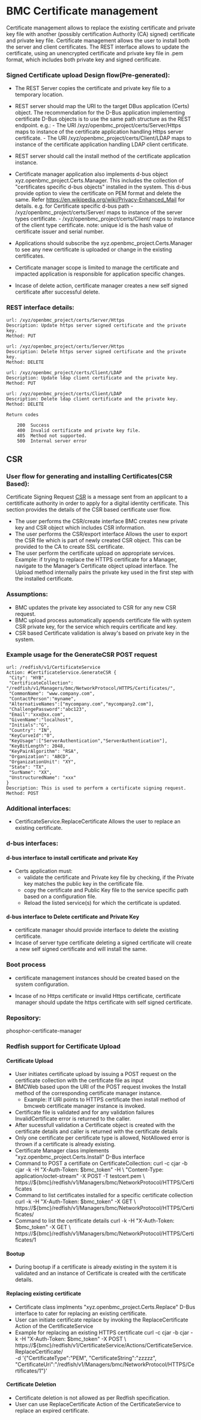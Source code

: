 # BMC Certificate management

Certificate management allows to replace the existing certificate and private
key file with another (possibly certification Authority (CA) signed)
certificate and private key file. Certificate management allows the user to
install both the server and client certificates. The REST interface allows to
update the certificate, using an unencrypted certificate and private key file
in .pem format, which includes both private key and signed certificate.

### Signed Certificate upload Design flow(Pre-generated):

- The REST Server copies the certificate and private key file to a temporary
  location.
- REST server should map the URI to the target DBus application (Certs) object.
  The recommendation for the D-Bus application implementing certificate D-Bus
  objects is to use the same path structure as the REST endpoint.
     e.g.:
         - The URI /xyz/openbmc_project/certs/Server/Https maps to instance
           of the certificate application handling Https server certificate.
         - The URI /xyz/openbmc_project/certs/Client/LDAP maps to instance
           of the certificate application handling LDAP client certificate.
- REST server should call the install method of the certificate application
  instance.
- Certificate manager application also implements d-bus object
  xyz.openbmc_project.Certs.Manager. This includes the collection of
  "certificates specific d-bus objects" installed in the system. This d-bus
  provide option to view the certificate on PEM format and delete the same.
  Refer https://en.wikipedia.org/wiki/Privacy-Enhanced_Mail for details.
     e.g. for Certificate specific d-bus path
        -  /xyz/openbmc_project/certs/Server/<unique-id> maps to
           instance of the server types certificate.
        -  /xyz/openbmc_project/certs/Client/<unique-id> maps to
           instance of the client type certificate.
     note: unique id is the hash value of certificate issuer and serial number.

- Applications should subscribe the xyz.openbmc_project.Certs.Manager
  to see any new certificate is uploaded or change in the existing
  certificates.
- Certificate manager scope is limited to manage the certificate and impacted
  application is responsible for application specific changes.
- Incase of delete action, certificate manager creates a new self signed
  certificate after successful delete.

### REST interface details:

   ```
   url: /xyz/openbmc_project/certs/Server/Https
   Description: Update https server signed certificate and the private key.
   Method: PUT

   url: /xyz/openbmc_project/certs/Server/Https
   Description: Delete https server signed certificate and the private key.
   Method: DELETE

   url: /xyz/openbmc_project/certs/Client/LDAP
   Description: Update ldap client certificate and the private key.
   Method: PUT

   url: /xyz/openbmc_project/certs/Client/LDAP
   Description: Delete ldap client certificate and the private key.
   Method: DELETE

   Return codes

       200  Success
       400  Invalid certificate and private key file.
       405  Method not supported.
       500  Internal server error

   ```

## CSR

### User flow for generating and installing Certificates(CSR Based):
   Certificate Signing Request [CSR](https://en.wikipedia.org/wiki/Certificate_signing_request)
is a message sent from an applicant to a certitificate authority in order to
apply for a digital identity certificate. This section provides the details of
the CSR based certificate user flow.
- The user performs the CSR/create interface
      BMC creates new private key and CSR object which includes CSR information.
- The user performs the CSR/export interface
      Allows the user to export the CSR file which is part of newly created
      CSR object. This can be provided to the CA to create SSL certificate.
- The user perform the certificate upload on appropriate services.
      Example: if trying to replace the HTTPS certificate for a Manager,
      navigate to the Manager’s Certificate object upload interface.
      The Upload method internally  pairs the private key used in the first
      step with the installed certificate.

### Assumptions:
- BMC updates the private key associated to CSR for any new CSR request.
- BMC upload process automatically appends certificate file with system CSR
  private key, for the service which requirs certificate and key.
- CSR based Certificate validation is alway's based on private key in the system.

### Example usage for the GenerateCSR POST request

   ```
   url: /redfish/v1/CertificateService
   Action: #CertificateService.GenerateCSR {
    "City": "HYB",
    "CertificateCollection": "/redfish/v1/Managers/bmc/NetworkProtocol/HTTPS/Certificates/",
    "CommonName": "www.company.com",
    "ContactPerson":"myname",
    "AlternativeNames":["mycompany.com","mycompany2.com"],
    "ChallengePassword":"abc123",
    "Email":"xxx@xx.com",
    "GivenName":"localhost",
    "Initials":"G",
    "Country": "IN",
    "KeyCurveId":"0",
    "KeyUsage":["ServerAuthentication","ServerAuthentication"],
    "KeyBitLength": 2048,
    "KeyPairAlgorithm": "RSA",
    "Organization": "ABCD",
    "OrganizationUnit": "XY",
    "State": "TX",
    "SurName": "XX",
    "UnstructuredName": "xxx"
   }
   Description: This is used to perform a certificate signing request.
   Method: POST

  ```

### Additional interfaces:
- CertificateService.ReplaceCertificate
      Allows the user to replace an existing certificate.

### d-bus interfaces:

#### d-bus interface to install certificate and private Key
- Certs application must:
  - validate the certificate and Private key file by checking, if the Private
    key matches the public key in the certificate file.
  - copy the certificate and Public Key file to the service specific path
    based on a configuration file.
  - Reload the listed service(s) for which the certificate is updated.

#### d-bus interface to Delete certificate and Private Key

- certificate manager should provide interface to delete the existing
  certificate.
- Incase of server type certificate deleting a signed certificate will
  create a new self signed certificate and will install the same.

### Boot process
-  certificate management instances should be created based on the system
   configuration.

-  Incase of no Https certificate or invalid Https certificate, certificate
   manager should update the https certificate with self signed certificate.

### Repository:
  phosphor-certificate-manager

### Redfish support for Certificate Upload
#### Certificate Upload
- User initiates certificate upload by issuing a POST request on the
  certificate collection with the certificate file as   input
- BMCWeb based upon the URI of the POST request invokes the Install method of
  the corresponding certificate manager instance.     
  - Example: If URI points to HTTPS certificate then install method of bmcweb
    certificate manager instance is invoked.
- Certificate file is validated and for any validation failures
  InvalidCertificate error is returned to the caller.
- After sucessfull validation a Certificate object is created with the
  certificate details and caller is returned with the certificate details
- Only one certificate per certificate type is allowed, NotAllowed error is
  thrown if a certificate is already existing.
- Certificate Manager class implements "xyz.openbmc_project.Certs.Install" 
  D-Bus interface
- Command to POST a certifiate on CertificateCollection: 
  curl -c cjar -b cjar -k -H "X-Auth-Token: $bmc_token" -H \
  "Content-Type: application/octet-stream" -X POST -T testcert.pem \
  https://${bmc}/redfish/v1/Managers/bmc/NetworkProtocol/HTTPS/Certificates
- Command to list certificates installed for a specific certificate collection
  curl -k -H "X-Auth-Token: $bmc_token" -X GET \
  https://${bmc}/redfish/v1/Managers/bmc/NetworkProtocol/HTTPS/Certificates/
- Command to list the certificate details
  curl -k -H "X-Auth-Token: $bmc_token" -X GET \
  https://${bmc}/redfish/v1/Managers/bmc/NetworkProtocol/HTTPS/Certificates/1

#### Bootup
- During bootup if a certificate is already existing in the system it is
  validated and an instance of Certificate is created with the certificate
  details.

#### Replacing existing certificate
- Certificate class implments "xyz.openbmc_project.Certs.Replace" D-Bus
  interface to cater for replacing an existing certificate.
- User can initiate certificate replace by invoking the ReplaceCertificate
  Action of the CertificateService
- Example for replacing an existing HTTPS certificate
  curl -c cjar -b cjar -k -H "X-Auth-Token: $bmc_token" -X POST \
  https://${bmc}/redfish/v1/CertificateService/Actions/CertificateService.ReplaceCertificate/ \
  -d '{"CertificateType":"PEM", "CertificateString":"zzzzz", \
  "CertificateUri":"/redfish/v1/Managers/bmc/NetworkProtocol/HTTPS/Certificates/1"}'

#### Certificate Deletion
- Certificate deletion is not allowed as per Redfish specification. 
- User can use ReplaceCertificate Action of the CertificateService to replace
  an expired certificate.

